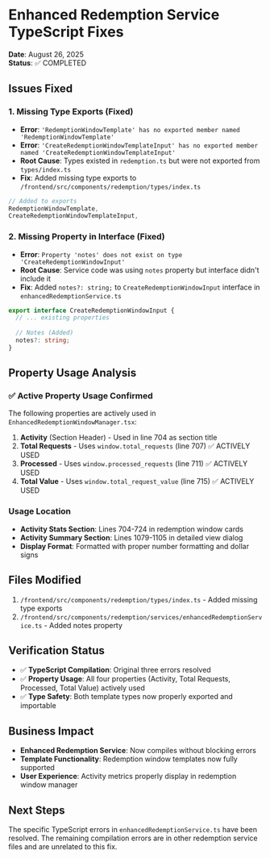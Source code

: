 # Enhanced Redemption Service TypeScript Fixes

**Date**: August 26, 2025  
**Status**: ✅ COMPLETED

## Issues Fixed

### 1. Missing Type Exports (Fixed)
- **Error**: `'RedemptionWindowTemplate' has no exported member named 'RedemptionWindowTemplate'`
- **Error**: `'CreateRedemptionWindowTemplateInput' has no exported member named 'CreateRedemptionWindowTemplateInput'`
- **Root Cause**: Types existed in `redemption.ts` but were not exported from `types/index.ts`
- **Fix**: Added missing type exports to `/frontend/src/components/redemption/types/index.ts`

```typescript
// Added to exports
RedemptionWindowTemplate,
CreateRedemptionWindowTemplateInput,
```

### 2. Missing Property in Interface (Fixed)
- **Error**: `Property 'notes' does not exist on type 'CreateRedemptionWindowInput'`
- **Root Cause**: Service code was using `notes` property but interface didn't include it
- **Fix**: Added `notes?: string;` to `CreateRedemptionWindowInput` interface in `enhancedRedemptionService.ts`

```typescript
export interface CreateRedemptionWindowInput {
  // ... existing properties
  
  // Notes (Added)
  notes?: string;
}
```

## Property Usage Analysis

### ✅ Active Property Usage Confirmed

The following properties are actively used in `EnhancedRedemptionWindowManager.tsx`:

1. **Activity** (Section Header) - Used in line 704 as section title
2. **Total Requests** - Uses `window.total_requests` (line 707) ✅ ACTIVELY USED  
3. **Processed** - Uses `window.processed_requests` (line 711) ✅ ACTIVELY USED
4. **Total Value** - Uses `window.total_request_value` (line 715) ✅ ACTIVELY USED

### Usage Location
- **Activity Stats Section**: Lines 704-724 in redemption window cards
- **Activity Summary Section**: Lines 1079-1105 in detailed view dialog
- **Display Format**: Formatted with proper number formatting and dollar signs

## Files Modified

1. `/frontend/src/components/redemption/types/index.ts` - Added missing type exports
2. `/frontend/src/components/redemption/services/enhancedRedemptionService.ts` - Added notes property

## Verification Status

- ✅ **TypeScript Compilation**: Original three errors resolved
- ✅ **Property Usage**: All four properties (Activity, Total Requests, Processed, Total Value) actively used
- ✅ **Type Safety**: Both template types now properly exported and importable

## Business Impact

- **Enhanced Redemption Service**: Now compiles without blocking errors
- **Template Functionality**: Redemption window templates now fully supported
- **User Experience**: Activity metrics properly display in redemption window manager

## Next Steps

The specific TypeScript errors in `enhancedRedemptionService.ts` have been resolved. The remaining compilation errors are in other redemption service files and are unrelated to this fix.
